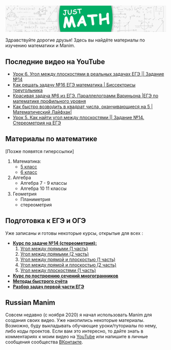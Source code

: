 [![Header](https://github.com/Just-Math/just-math/blob/main/img/img1.jpg)](https://www.youtube.com/channel/UCotL6Lh-FzXFkhM_TKkYmWA)


Здравствуйте дорогие друзья! Здесь вы найдёте материалы по изучению математики и Manim. 
## Последние видео на YouTube

<!-- YOUTUBE:START -->
- [Урок 6. Угол между плоскостями в реальных задачах ЕГЭ || Задание №14](https://www.youtube.com/watch?v=NqEGWM67iCk)
- [Как решать задачу №16 ЕГЭ математика | Биссектрисы треугольника](https://www.youtube.com/watch?v=GR4PT0sOFC4)
- [Красивая задача №6 из ЕГЭ. Параллелограмм Вариньона |ЕГЭ по математике профильного уровня](https://www.youtube.com/watch?v=MD7a7nTl97M)
- [Как быстро возводить в квадрат числа, оканчивающиеся на 5 |Математический Лайфхак|](https://www.youtube.com/watch?v=85quKB-lGEA)
- [Урок 5. Как найти угол между плоскостями || Задание №14. Стереометрия на ЕГЭ](https://www.youtube.com/watch?v=mv1V47WyjI0)
<!-- YOUTUBE:END -->


## Материалы по математике
[Позже появятся гиперссылки]
1. Математика:
   + [5 класс](https://vk.com/feed?q=%23JustMath_5%D0%BA%D0%BB%D0%B0%D1%81%D1%81&section=search)
   + [6 класс](https://vk.com/feed?q=%23JustMath_6%D0%BA%D0%BB%D0%B0%D1%81%D1%81&section=search)
2. Алгебра
   + Алгебра 7 - 9 классы
   + Алгебра 10 11 классы
3. Геометрия
   + Планиметрия
   + стереометрия

## Подготовка к ЕГЭ и ОГЭ
Уже записаны и готовы некоторые курсы, открытые для всех : 
* [**Курс по задаче №14 (стереометрия):**](https://www.youtube.com/playlist?list=PLRkB4VRoMTV05h_GnOtM51dsNGFhbKMP0) 
   1. [Угол между прямыми (1 часть)](https://vk.com/wall-199104221_40)
   2. [Угол между прямыми (2 часть)](https://vk.com/wall-199104221_59)
   3. [Угол между прямой и плоскостью (1 часть)](https://vk.com/wall-199104221_86)
   4. [Угол между прямой и плоскостью (2 часть)](https://vk.com/wall-199104221_95)
   5. [Угол между плоскостями (1 часть)](https://vk.com/wall-199104221_109)
* [**Курс по построению сечений многогранников**](https://vk.com/wall-199104221_22)
* [**Методы быстрого счёта**](https://www.youtube.com/playlist?list=PLRkB4VRoMTV0lDNfbYW9MjElSvM_P9ePL)
* [**Разбор задач первой части ЕГЭ**](https://vk.com/feed?q=%23JustMath_%D0%BF%D0%B5%D1%80%D0%B2%D0%B0%D1%8F_%D1%87%D0%B0%D1%81%D1%82%D1%8C_%D0%95%D0%93%D0%AD&section=search)

## Russian Manim
Совсем недавно (с ноября 2020) я начал использовать Manim для создания своих видео. Уже накопились некоторые материалы. Возможно, буду выкладывать обучающие уроки/туториалы по нему, либо коды проектов. 
Если вам это интересно, то дайте знать в комментариях к моим видео на [YouTube](https://www.youtube.com/channel/UCotL6Lh-FzXFkhM_TKkYmWA) или напишите в личные сообщения сообщества [ВКонтакте](https://vk.com/j_math). 

<!--
**Just-Math/just-math** is a ✨ _special_ ✨ repository because its `README.md` (this file) appears on your GitHub profile.

Here are some ideas to get you started:

- 🔭 I’m currently working on ...
- 🌱 I’m currently learning ...
- 👯 I’m looking to collaborate on ...
- 🤔 I’m looking for help with ...
- 💬 Ask me about ...
- 📫 How to reach me: ...
- 😄 Pronouns: ...
- ⚡ Fun fact: ...
-->
